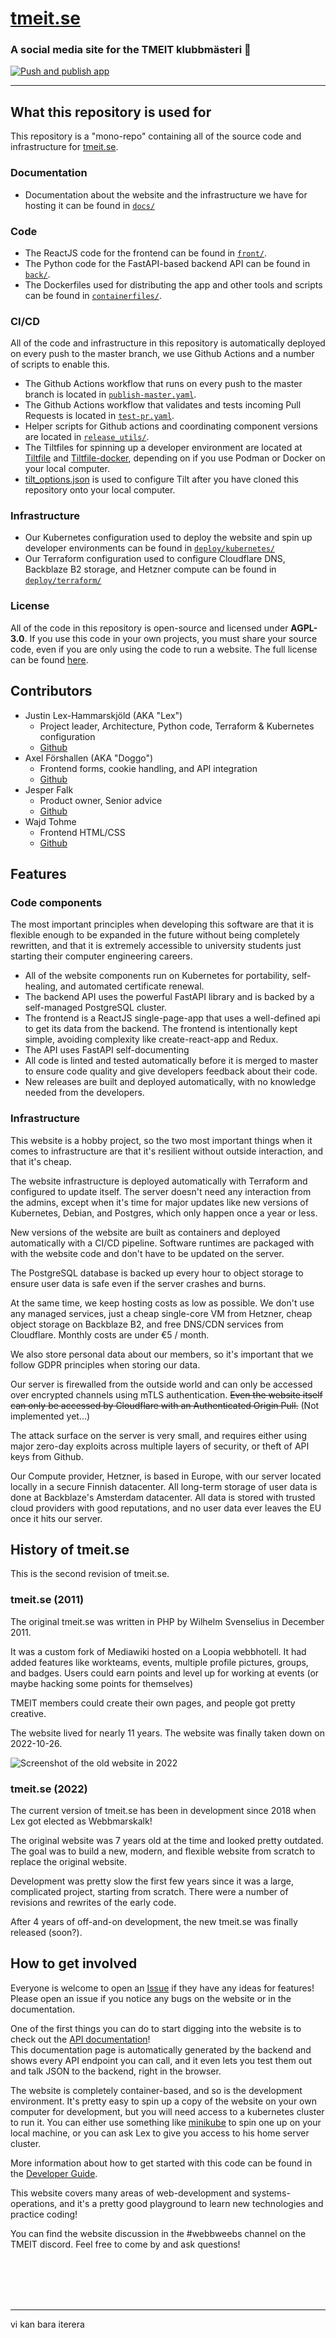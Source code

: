 # [tmeit.se](https://tmeit.se)

### **A social media site for the TMEIT klubbmästeri 💙**

[![Push and publish app](https://github.com/TMEIT/website/actions/workflows/publish-master.yaml/badge.svg)](https://github.com/TMEIT/website/actions/workflows/publish-master.yaml)

___

## What this repository is used for

This repository is a "mono-repo" containing all of the source code and infrastructure for [tmeit.se](https://tmeit.se).

### Documentation

* Documentation about the website and the infrastructure we have for hosting it can be found in [`docs/`](/docs)

### Code

* The ReactJS code for the frontend can be found in [`front/`](/front).
* The Python code for the FastAPI-based backend API can be found in [`back/`](/back).
* The Dockerfiles used for distributing the app and other tools and scripts can be found in [`containerfiles/`](/containerfiles).

### CI/CD

All of the code and infrastructure in this repository is automatically deployed on every push to the master branch, 
we use Github Actions and a number of scripts to enable this. 

* The Github Actions workflow that runs on every push to the master branch is located in [`publish-master.yaml`](/.github/workflows/publish-master.yaml).
* The Github Actions workflow that validates and tests incoming Pull Requests is located in [`test-pr.yaml`](/.github/workflows/test-pr.yaml).
* Helper scripts for Github actions and coordinating component versions are located in [`release_utils/`](/release_utils).
* The Tiltfiles for spinning up a developer environment are located at [Tiltfile](/Tiltfile) 
and [Tiltfile-docker](/Tiltfile-docker), 
depending on if you use Podman or Docker on your local computer. 
* [tilt_options.json](/tilt_options.json) is used to configure Tilt after you have cloned this repository onto your local computer.

### Infrastructure

* Our Kubernetes configuration used to deploy the website and spin up developer environments can be found in [`deploy/kubernetes/`](/deploy/kubernetes) 
* Our Terraform configuration used to configure Cloudflare DNS, Backblaze B2 storage, and Hetzner compute can be found in [`deploy/terraform/`](/deploy/terraform) 

### License

All of the code in this repository is open-source and licensed under **AGPL-3.0**. 
If you use this code in your own projects, you must share your source code, even if you are only using the code to run a website.  The full license can be found [here](/LICENSE).


## Contributors

* Justin Lex-Hammarskjöld (AKA "Lex")
  * Project leader, Architecture, Python code, Terraform & Kubernetes configuration
  * [Github](https://github.com/JustinLex)
* Axel Förshallen (AKA "Doggo")
  * Frontend forms, cookie handling, and API integration
  * [Github](https://github.com/axelf08)
* Jesper Falk
  * Product owner, Senior advice
  * [Github](https://github.com/loffa)
* Wajd Tohme
  * Frontend HTML/CSS
  * [Github](https://github.com/wajd)


## Features

### Code components
The most important principles when developing this software are that 
it is flexible enough to be expanded in the future without being completely rewritten, 
and that it is extremely accessible to university students just starting their computer engineering careers.

* All of the website components run on Kubernetes for portability, self-healing, and automated certificate renewal.
* The backend API uses the powerful FastAPI library and is backed by a self-managed PostgreSQL cluster.
* The frontend is a ReactJS single-page-app that uses a well-defined api to get its data from the backend. The frontend is intentionally kept simple, avoiding complexity like create-react-app and Redux.
* The API uses FastAPI self-documenting 
* All code is linted and tested automatically before it is merged to master to ensure code quality and give developers feedback about their code.
* New releases are built and deployed automatically, with no knowledge needed from the developers. 

### Infrastructure
This website is a hobby project, so the two most important things when it comes to infrastructure are that it's resilient without outside interaction, and that it's cheap.

The website infrastructure is deployed automatically with Terraform and configured to update itself. 
The server doesn't need any interaction from the admins, 
except when it's time for major updates like new versions of Kubernetes, Debian, and Postgres, 
which only happen once a year or less.

New versions of the website are built as containers and deployed automatically with a CI/CD pipeline. 
Software runtimes are packaged with with the website code and don't have to be updated on the server.

The PostgreSQL database is backed up every hour to object storage to ensure user data is safe even if the server crashes and burns.

At the same time, we keep hosting costs as low as possible. We don't use any managed services, 
just a cheap single-core VM from Hetzner, cheap object storage on Backblaze B2, and free DNS/CDN services from Cloudflare. 
Monthly costs are under €5 / month.

We also store personal data about our members, so it's important that we follow GDPR principles when storing our data. 

Our server is firewalled from the outside world and can only be accessed over encrypted channels using mTLS authentication.
~~Even the website itself can only be accessed by Cloudflare with an Authenticated Origin Pull.~~ (Not implemented yet...)

The attack surface on the server is very small, and requires either using major zero-day exploits across multiple layers of security, 
or theft of API keys from Github. 

Our Compute provider, Hetzner, is based in Europe, with our server located locally in a secure Finnish datacenter. 
All long-term storage of user data is done at Backblaze's Amsterdam datacenter. 
All data is stored with trusted cloud providers with good reputations, and no user data ever leaves the EU once it hits our server.

## History of tmeit.se

This is the second revision of tmeit.se.

### tmeit.se (2011)
The original tmeit.se was written in PHP by Wilhelm Svenselius in December 2011.

It was a custom fork of Mediawiki hosted on a Loopia webbhotell. It had added features like workteams, events, multiple profile pictures, groups, and badges. 
Users could earn points and level up for working at events (or maybe hacking some points for themselves)

TMEIT members could create their own pages, and people got pretty creative.

The website lived for nearly 11 years. The website was finally taken down on 2022-10-26.

![Screenshot of the old website in 2022](/docs/old_website.png?raw=true "The original tmeit.se in 2022")

### tmeit.se (2022)
The current version of tmeit.se has been in development since 2018 when Lex got elected as Webbmarskalk!

The original website was 7 years old at the time and looked pretty outdated. 
The goal was to build a new, modern, and flexible website from scratch to replace the original website.


Development was pretty slow the first few years since it was a large, complicated project, starting from scratch. 
There were a number of revisions and rewrites of the early code.

After 4 years of off-and-on development, the new tmeit.se was finally released (soon?).

## How to get involved
Everyone is welcome to open an [Issue](https://github.com/TMEIT/website/issues) if they have any ideas for features! 
Please open an issue if you notice any bugs on the website or in the documentation.

One of the first things you can do to start digging into the website is to check out the [API documentation](https://tmeit.se/api/v1/docs)!    
This documentation page is automatically generated by the backend and shows every API endpoint you can call, 
and it even lets you test them out and talk JSON to the backend, right in the browser.

The website is completely container-based, and so is the development environment. 
It's pretty easy to spin up a copy of the website on your own computer for development, 
but you will need access to a kubernetes cluster to run it. 
You can either use something like [minikube](https://minikube.sigs.k8s.io/docs/start/) 
to spin one up on your local machine, or you can ask Lex to give you access to his home server cluster.

More information about how to get started with this code can be found in the [Developer Guide](/docs/howto-dev.md).

This website covers many areas of web-development and systems-operations, 
and it's a pretty good playground to learn new technologies and practice coding!

You can find the website discussion in the #webbweebs channel on the TMEIT discord. 
Feel free to come by and ask questions!

<br/>
<br/>
<br/>
<br/>

___

vi kan bara iterera
